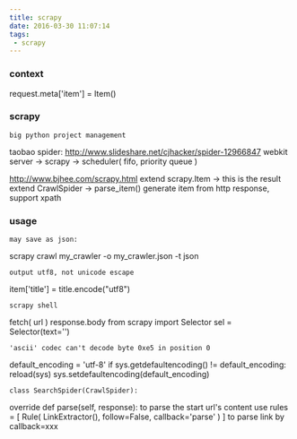 ```yaml
---
title: scrapy
date: 2016-03-30 11:07:14
tags:
 - scrapy
---
```


### context

request.meta['item'] = Item()


### scrapy

    big python project management

taobao spider:
http://www.slideshare.net/cjhacker/spider-12966847
webkit server  -> scrapy -> scheduler( fifo, priority queue )

http://www.bjhee.com/scrapy.html
extend scrapy.Item -> this is the result
extend CrawlSpider -> parse_item()  generate item from http response, support xpath

### usage

    may save as json:
scrapy crawl my_crawler -o my_crawler.json -t json

    output utf8, not unicode escape
item['title'] = title.encode("utf8")

    scrapy shell
fetch( url )
response.body
from scrapy import Selector
sel = Selector(text='')


    'ascii' codec can't decode byte 0xe5 in position 0
default_encoding = 'utf-8'
if sys.getdefaultencoding() != default_encoding:
    reload(sys)
    sys.setdefaultencoding(default_encoding)

    class SearchSpider(CrawlSpider):
override def parse(self, response): to parse the start url's content
use rules = [ Rule( LinkExtractor(), follow=False, callback='parse' ) ]
    to parse link by callback=xxx